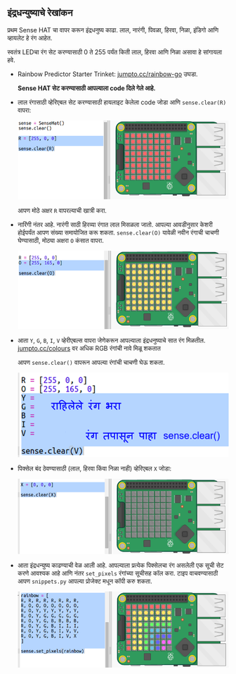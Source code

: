 ## इंद्रधन्युष्याचे रेखांकन

प्रथम Sense HAT चा वापर करून इंद्रधनुष्य काढा. लाल, नारंगी, पिवळा, हिरवा, निळा, इंडिगो आणि व्हायलेट हे रंग आहेत.

स्वतंत्र LEDचा रंग सेट करण्यासाठी 0 ते 255 पर्यंत किती लाल, हिरवा आणि निळा असावा हे सांगायला हवे.

+ Rainbow Predictor Starter Trinket: <a href="http://jumpto.cc/rainbow-go" target="_blank">jumpto.cc/rainbow-go</a> उघडा.
    
    **Sense HAT सेट करण्यासाठी आपल्याला code दिले गेले आहे.**

+ लाल रंगासाठी व्हेरिएबल सेट करण्यासाठी हायलाइट केलेला code जोडा आणि `sense.clear(R)` वापरा:
    
    ![स्क्रीनशॉट](images/rainbow-red.png)
    
    आपण मोठे अक्षर `R` वापरल्याची खात्री करा.

+ नारिंगी नंतर आहे. नारंगी साठी हिरव्या रंगात लाल मिसळला जातो. आपल्या आवडीनुसार केशरी होईपर्यंत आपण संख्या समायोजित करू शकता. `sense.clear(O)` यावेळी नवीन रंगाची चाचणी घेण्यासाठी, मोठ्या अक्षरा `O` कंसात वापरा.
    
    ![स्क्रीनशॉट](images/rainbow-orange.png)

+ आता `Y`, `G`, `B`, `I`, `V` व्हेरीएबल्स वापरा जेणेकरून आपल्याला इंद्रधनुष्याचे सात रंग मिळतील. <a href="http://jumpto.cc/colours" target="_blank">jumpto.cc/colours</a> वर अधिक RGB रंगांची नावे मिळू शकतात
    
    आपण `sense.clear()` वापरून आपल्या रंगांची चाचणी घेऊ शकता.
    
    ![स्क्रीनशॉट](images/rainbow-colours.png)

+ पिक्सेल बंद ठेवण्यासाठी (लाल, हिरवा किंवा निळा नाही) व्हेरिएबल `X` जोडा:
    
    ![स्क्रीनशॉट](images/rainbow-off.png)

+ आता इंद्रधन्युष्य काढण्याची वेळ आली आहे. आपल्याला प्रत्येक पिक्सेलचा रंग असलेली एक सूची सेट करणे आवश्यक आहे आणि नंतर `set_pixels` रंगांच्या सूचीसह कॉल करा. टाइप वाचवण्यासाठी आपण `snippets.py` आपल्या प्रोजेक्ट मधून कॉपी करु शकता.
    
    ![स्क्रीनशॉट](images/rainbow-rainbow.png)